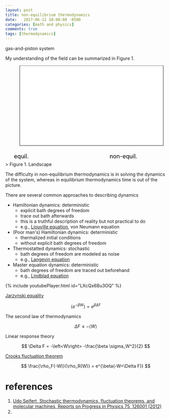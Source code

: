 ```yaml
---
layout: post
title: non-equilibrium thermodynamics
date:   2017-06-12 10:00:00 -0500
categories: [math and physics]
comments: true
tags: [thermodynamics]
---
```


gas-and-piston system

My understanding of the field can be summarized in Figure 1.

<svg width='500' height='300'> 
<rect x="45" y="0" width="450" height="250" fill='white' stroke='black'/>
<text x='50' y='290' text-anchor='middle' font-size='18'> equil. </text>
<text x='370' y='290' text-anchor='middle' font-size='18'> non-equil. </text>

</svg>
> Figure 1. Landscape


The difficulty in non-equilibrium thermodynamics is in solving the dynamics of the system,
whereas in equilibrium thermodynamics time is out of the picture.

There are several common approaches to describing dynamics

* Hamiltonian dynamics: deterministic
    * explicit bath degrees of freedom
    * trace out bath afterwards
    * this is a truthful description of reality but not practical to do
    * e.g., [Liouville equation](https://en.wikipedia.org/wiki/Liouville%27s_theorem_(Hamiltonian)), von Neumann equation
* (Poor man's) Hamiltonian dynamics: deterministic
    * thermalized initial conditions
    * without explicit bath degrees of freedom
* Thermostatted dynamics: stochastic
    * bath degrees of freedom are modeled as noise
    * e.g., [Langevin equation](https://en.wikipedia.org/wiki/Langevin_equation)
* Master equation dynamics: deterministic
    * bath degrees of freedom are traced out beforehand
    * e.g., [Lindblad equation](https://en.wikipedia.org/wiki/Lindblad_equation)

{% include youtubePlayer.html id="LXcQx6Bu3OQ" %}

[Jarzynski equality](https://en.wikipedia.org/wiki/Jarzynski_equality)

$$ \left< e^{-\beta W}\right> = e^{\beta\Delta F} $$


The second law of thermodynamics

$$ \Delta F \le -\left< W \right> $$

Linear response theory

$$ \Delta F = -\left<W\right> -\frac{\beta \sigma_W^2}{2} $$

[Crooks fluctuation theorem](https://en.wikipedia.org/wiki/Crooks_fluctuation_theorem)

$$ \frac{\rho_F(-W)}{\rho_R(W)} = e^{\beta(-W+\Delta F)} $$


# references
1. [Udo Seifert, Stochastic thermodynamics, fluctuation theorems, and molecular machines, Reports on Progress in Physics 75, 126001 (2012)](https://arxiv.org/abs/1205.4176)
1. 

